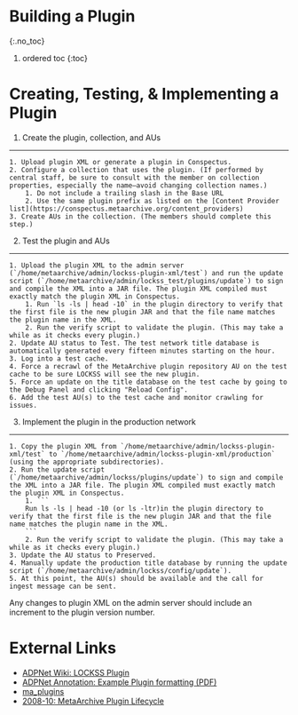 # Building a Plugin
{:.no_toc}

1. ordered toc
{:toc}


# Creating, Testing, & Implementing a Plugin


1. Create the plugin, collection, and AUs
--------------------------------------


	1. Upload plugin XML or generate a plugin in Conspectus.
	2. Configure a collection that uses the plugin. (If performed by central staff, be sure to consult with the member on collection properties, especially the name–avoid changing collection names.)
		1. Do not include a trailing slash in the Base URL
		2. Use the same plugin prefix as listed on the [Content Provider list](https://conspectus.metaarchive.org/content_providers)
	3. Create AUs in the collection. (The members should complete this step.)
2. Test the plugin and AUs
-----------------------


	1. Upload the plugin XML to the admin server (`/home/metaarchive/admin/lockss-plugin-xml/test`) and run the update script (`/home/metaarchive/admin/lockss_test/plugins/update`) to sign and compile the XML into a JAR file. The plugin XML compiled must exactly match the plugin XML in Conspectus.
		1. Run `ls -ls | head -10` in the plugin directory to verify that the first file is the new plugin JAR and that the file name matches the plugin name in the XML.
		2. Run the verify script to validate the plugin. (This may take a while as it checks every plugin.)
	2. Update AU status to Test. The test network title database is automatically generated every fifteen minutes starting on the hour.
	3. Log into a test cache.
	4. Force a recrawl of the MetaArchive plugin repository AU on the test cache to be sure LOCKSS will see the new plugin.
	5. Force an update on the title database on the test cache by going to the Debug Panel and clicking "Reload Config".
	6. Add the test AU(s) to the test cache and monitor crawling for issues.
3. Implement the plugin in the production network
----------------------------------------------


	1. Copy the plugin XML from `/home/metaarchive/admin/lockss-plugin-xml/test` to `/home/metaarchive/admin/lockss-plugin-xml/production` (using the appropriate subdirectories).
	2. Run the update script (`/home/metaarchive/admin/lockss/plugins/update`) to sign and compile the XML into a JAR file. The plugin XML compiled must exactly match the plugin XML in Conspectus.
		1. ```
		Run ls -ls | head -10 (or ls -ltr)in the plugin directory to verify that the first file is the new plugin JAR and that the file name matches the plugin name in the XML.
		```
		2. Run the verify script to validate the plugin. (This may take a while as it checks every plugin.)
	3. Update the AU status to Preserved.
	4. Manually update the production title database by running the update script (`/home/metaarchive/admin/lockss/config/update`).
	5. At this point, the AU(s) should be available and the call for ingest message can be sent.

Any changes to plugin XML on the admin server should include an increment to the plugin version number.

External Links
==============

* [ADPNet Wiki: LOCKSS Plugin](https://adpn.org/wiki/LOCKSS_Plugin)
* [ADPNet Annotation: Example Plugin formatting (PDF)](https://adpn.org/docs/pdf/ADPNAnnotation.pdf)
* [ma\_plugins](https://docs.google.com/document/d/1WhJVdCs7jbvycEMuELvanMnHQOmn7stXxhIijrXnlK4/edit)
* [2008-10: MetaArchive Plugin Lifecycle](https://docs.google.com/document/d/14-_YSh79ahuaZ1s0Ma5Q8IdKRrLHmYfu/edit)
